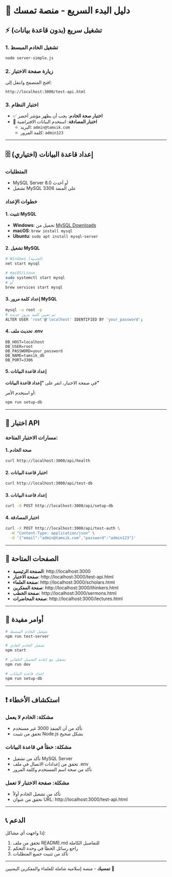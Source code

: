 # 🚀 دليل البدء السريع - منصة تمسك

## ⚡ تشغيل سريع (بدون قاعدة بيانات)

### 1. تشغيل الخادم المبسط
```bash
node server-simple.js
```

### 2. زيارة صفحة الاختبار
افتح المتصفح وانتقل إلى:
```
http://localhost:3000/test-api.html
```

### 3. اختبار النظام
- ✅ **اختبار صحة الخادم**: يجب أن يظهر مؤشر أخضر
- 🔐 **اختبار المصادقة**: استخدم البيانات الافتراضية
  - البريد: `admin@tamsik.com`
  - كلمة المرور: `admin123`

---

## 🗄️ إعداد قاعدة البيانات (اختياري)

### المتطلبات
- MySQL Server 8.0 أو أحدث
- تشغيل MySQL على المنفذ 3306

### خطوات الإعداد

#### 1. تثبيت MySQL
- **Windows**: تحميل من [MySQL Downloads](https://dev.mysql.com/downloads/mysql/)
- **macOS**: `brew install mysql`
- **Ubuntu**: `sudo apt install mysql-server`

#### 2. تشغيل MySQL
```bash
# Windows (كخدمة)
net start mysql

# macOS/Linux
sudo systemctl start mysql
# أو
brew services start mysql
```

#### 3. إعداد كلمة مرور MySQL
```bash
mysql -u root -p
# ثم تعيين كلمة مرور جديدة
ALTER USER 'root'@'localhost' IDENTIFIED BY 'your_password';
```

#### 4. تحديث ملف .env
```env
DB_HOST=localhost
DB_USER=root
DB_PASSWORD=your_password
DB_NAME=tamsik_db
DB_PORT=3306
```

#### 5. إعداد قاعدة البيانات
في صفحة الاختبار، انقر على **"إعداد قاعدة البيانات"**

أو استخدم الأمر:
```bash
npm run setup-db
```

---

## 🧪 اختبار API

### مسارات الاختبار المتاحة:

#### 1. صحة الخادم
```bash
curl http://localhost:3000/api/health
```

#### 2. اختبار قاعدة البيانات
```bash
curl http://localhost:3000/api/test-db
```

#### 3. إعداد قاعدة البيانات
```bash
curl -X POST http://localhost:3000/api/setup-db
```

#### 4. اختبار المصادقة
```bash
curl -X POST http://localhost:3000/api/test-auth \
  -H "Content-Type: application/json" \
  -d '{"email":"admin@tamsik.com","password":"admin123"}'
```

---

## 📱 الصفحات المتاحة

- **الصفحة الرئيسية**: http://localhost:3000
- **صفحة الاختبار**: http://localhost:3000/test-api.html
- **صفحة العلماء**: http://localhost:3000/scholars.html
- **صفحة المفكرين**: http://localhost:3000/thinkers.html
- **صفحة الخطب**: http://localhost:3000/sermons.html
- **صفحة المحاضرات**: http://localhost:3000/lectures.html

---

## 🔧 أوامر مفيدة

```bash
# تشغيل الخادم المبسط
npm run test-server

# تشغيل الخادم العادي
npm start

# تشغيل مع إعادة التحميل التلقائي
npm run dev

# إعداد قاعدة البيانات
npm run setup-db
```

---

## ❗ استكشاف الأخطاء

### مشكلة: الخادم لا يعمل
- تأكد من أن المنفذ 3000 غير مستخدم
- تحقق من تثبيت Node.js بشكل صحيح

### مشكلة: خطأ في قاعدة البيانات
- تأكد من تشغيل MySQL Server
- تحقق من إعدادات الاتصال في ملف .env
- تأكد من صحة اسم المستخدم وكلمة المرور

### مشكلة: صفحة الاختبار لا تعمل
- تأكد من تشغيل الخادم أولاً
- تحقق من عنوان URL: http://localhost:3000/test-api.html

---

## 📞 الدعم

إذا واجهت أي مشاكل:
1. تحقق من ملف README.md للتفاصيل الكاملة
2. راجع رسائل الخطأ في وحدة التحكم
3. تأكد من تثبيت جميع المتطلبات

---

**تمسيك** - منصة إسلامية شاملة للعلماء والمفكرين اليمنيين 🕌
